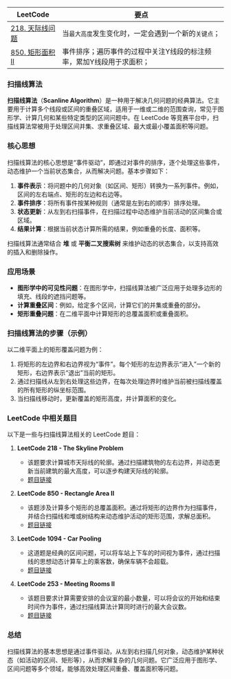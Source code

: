 |LeetCode|要点|
|--------------------------------|--------------------------------|
|[218. 天际线问题][github-leetcode-0218]|当`最大高度`发生变化时，一定会遇到一个新的`关键点`；|
|[850. 矩形面积 II][github-leetcode-0850]|事件排序；遍历事件的过程中关注Y线段的标注频率，累加Y线段用于求面积；|



### 扫描线算法
**扫描线算法**（**Scanline Algorithm**）是一种用于解决几何问题的经典算法。它主要用于计算多个线段或区间的重叠区域，适用于一维或二维的范围查询，常见于图形学、计算几何和某些特定类型的区间问题中。在 LeetCode 等竞赛平台中，扫描线算法常被用于处理区间并集、求重叠区域、最大或最小覆盖面积等问题。

### 核心思想
扫描线算法的核心思想是“事件驱动”，即通过对事件的排序，逐个处理这些事件，动态维护一个当前状态集合，从而解决问题。基本步骤如下：
1. **事件表示**：将问题中的几何对象（如区间、矩形）转换为一系列事件。例如，区间的左右端点、矩形的左边和右边等。
2. **事件排序**：将所有事件按某种规则（通常是左到右的顺序）排序处理。
3. **状态更新**：从左到右扫描事件，在扫描过程中动态维护当前活动的区间集合或区域。
4. **结果计算**：根据当前状态计算所需的结果，例如重叠的长度、面积等。

扫描线算法通常结合 **堆** 或 **平衡二叉搜索树** 来维护动态的状态集合，以支持高效的插入和删除操作。

### 应用场景
- **图形学中的可见性问题**：在图形学中，扫描线算法被广泛应用于处理多边形的填充、线段的遮挡问题等。
- **计算重叠区间**：例如，给定多个区间，计算它们的并集或重叠的部分。
- **矩形重叠问题**：在二维平面中计算矩形的总覆盖面积或重叠面积。
  
### 扫描线算法的步骤（示例）
以二维平面上的矩形覆盖问题为例：
1. 将矩形的左边界和右边界视为“事件”。每个矩形的左边界表示“进入”一个新的矩形，右边界表示“退出”当前的矩形。
2. 通过扫描线从左到右处理这些边界，在每次处理边界时维护当前被扫描线覆盖的所有矩形的纵坐标范围。
3. 当扫描线移动时，更新覆盖的矩形高度，并计算面积的变化。

### LeetCode 中相关题目
以下是一些与扫描线算法相关的 LeetCode 题目：

1. **LeetCode 218 - The Skyline Problem**
   - 该题要求计算城市天际线的轮廓。通过扫描建筑物的左右边界，并动态更新当前建筑的最大高度，可以逐步构建天际线的轮廓。
   - [题目链接](https://leetcode.com/problems/the-skyline-problem/)

2. **LeetCode 850 - Rectangle Area II**
   - 该题涉及计算多个矩形的总覆盖面积。通过将矩形的边界作为扫描事件，并结合扫描线和堆或树结构来动态维护活动的矩形范围，求解总面积。
   - [题目链接](https://leetcode.com/problems/rectangle-area-ii/)

3. **LeetCode 1094 - Car Pooling**
   - 这道题是经典的区间问题，可以将车站上下车的时间视为事件，通过扫描线的思想动态计算车上的乘客数，确保车辆不会超载。
   - [题目链接](https://leetcode.com/problems/car-pooling/)

4. **LeetCode 253 - Meeting Rooms II**
   - 该题目要求计算需要安排的会议室的最小数量，可以将会议的开始和结束时间作为事件，通过扫描线算法计算同时进行的最大会议数。
   - [题目链接](https://leetcode.com/problems/meeting-rooms-ii/)

### **总结**
扫描线算法的基本思想是通过事件驱动，从左到右扫描几何对象，动态维护某种状态（如活动的区间、矩形等），从而求解复杂的几何问题。它广泛应用于图形学、区间问题等多个领域，能够高效处理区间重叠、覆盖面积等问题。


[github-leetcode-0218]: ../../0218.%20The%20Skyline%20Problem/0218_getSkyline.h
[github-leetcode-0850]: ../../0850.%20Rectangle%20Area%20II/0850_rectangleArea.h
